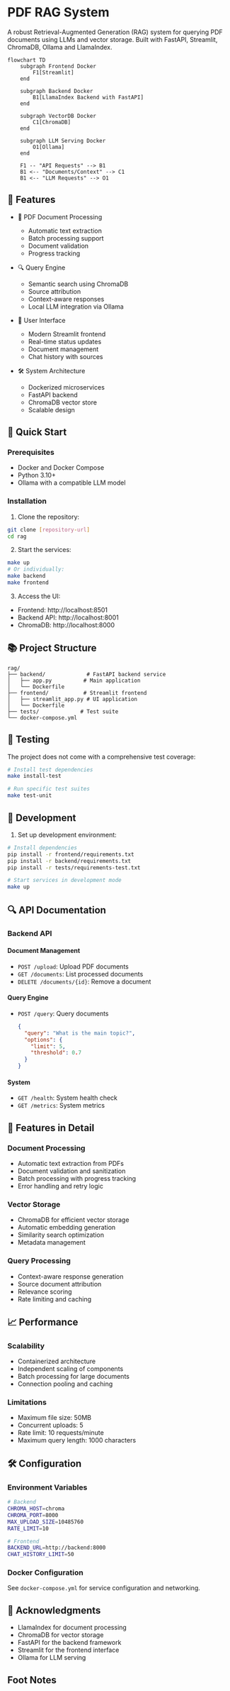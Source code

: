 # PDF RAG System

A robust Retrieval-Augmented Generation (RAG) system for querying PDF documents using LLMs and vector storage. Built with FastAPI, Streamlit, ChromaDB, Ollama and LlamaIndex.

```mermaid
flowchart TD
    subgraph Frontend Docker
        F1[Streamlit]
    end

    subgraph Backend Docker
        B1[LlamaIndex Backend with FastAPI]
    end

    subgraph VectorDB Docker
        C1[ChromaDB]
    end

    subgraph LLM Serving Docker
        O1[Ollama]
    end

    F1 -- "API Requests" --> B1
    B1 <-- "Documents/Context" --> C1
    B1 <-- "LLM Requests" --> O1
```

## 🌟 Features

- 📄 PDF Document Processing
  - Automatic text extraction
  - Batch processing support
  - Document validation
  - Progress tracking

- 🔍 Query Engine
  - Semantic search using ChromaDB
  - Source attribution
  - Context-aware responses
  - Local LLM integration via Ollama

- 🎯 User Interface
  - Modern Streamlit frontend
  - Real-time status updates
  - Document management
  - Chat history with sources

- 🛠 System Architecture
  - Dockerized microservices
  - FastAPI backend
  - ChromaDB vector store
  - Scalable design

## 🚀 Quick Start

### Prerequisites
- Docker and Docker Compose
- Python 3.10+
- Ollama with a compatible LLM model

### Installation

1. Clone the repository:
```bash
git clone [repository-url]
cd rag
```

2. Start the services:
```bash
make up
# Or individually:
make backend
make frontend
```

3. Access the UI:
- Frontend: http://localhost:8501
- Backend API: http://localhost:8001
- ChromaDB: http://localhost:8000

## 📚 Project Structure

```
rag/
├── backend/             # FastAPI backend service
│   ├── app.py          # Main application
│   └── Dockerfile
├── frontend/           # Streamlit frontend
│   ├── streamlit_app.py # UI application
│   └── Dockerfile
├── tests/             # Test suite
└── docker-compose.yml
```

## 🧪 Testing

The project does not come with a comprehensive test coverage:

```bash
# Install test dependencies
make install-test

# Run specific test suites
make test-unit

```


## 🔧 Development

1. Set up development environment:
```bash
# Install dependencies
pip install -r frontend/requirements.txt
pip install -r backend/requirements.txt
pip install -r tests/requirements-test.txt

# Start services in development mode
make up
```

## 🔍 API Documentation

### Backend API

#### Document Management
- `POST /upload`: Upload PDF documents
- `GET /documents`: List processed documents
- `DELETE /documents/{id}`: Remove a document

#### Query Engine
- `POST /query`: Query documents
  ```json
  {
    "query": "What is the main topic?",
    "options": {
      "limit": 5,
      "threshold": 0.7
    }
  }
  ```

#### System
- `GET /health`: System health check
- `GET /metrics`: System metrics

## 🎯 Features in Detail

### Document Processing
- Automatic text extraction from PDFs
- Document validation and sanitization
- Batch processing with progress tracking
- Error handling and retry logic

### Vector Storage
- ChromaDB for efficient vector storage
- Automatic embedding generation
- Similarity search optimization
- Metadata management

### Query Processing
- Context-aware response generation
- Source document attribution
- Relevance scoring
- Rate limiting and caching

## 📈 Performance

### Scalability
- Containerized architecture
- Independent scaling of components
- Batch processing for large documents
- Connection pooling and caching

### Limitations
- Maximum file size: 50MB
- Concurrent uploads: 5
- Rate limit: 10 requests/minute
- Maximum query length: 1000 characters

## 🛠 Configuration

### Environment Variables
```bash
# Backend
CHROMA_HOST=chroma
CHROMA_PORT=8000
MAX_UPLOAD_SIZE=10485760
RATE_LIMIT=10

# Frontend
BACKEND_URL=http://backend:8000
CHAT_HISTORY_LIMIT=50
```

### Docker Configuration
See `docker-compose.yml` for service configuration and networking.

## 🙏 Acknowledgments

- LlamaIndex for document processing
- ChromaDB for vector storage
- FastAPI for the backend framework
- Streamlit for the frontend interface
- Ollama for LLM serving

## Foot Notes

